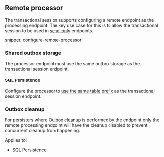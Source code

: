## Remote processor 

The transactional session supports configuring a remote endpoint as the processing endpoint. The key use case for this is to allow the transactional session to be used in [send-only](/nservicebus/hosting/#self-hosting-send-only-hosting) endpoints.

snippet: configure-remote-processor

### Shared outbox storage

The processor endpoint must use the same outbox storage as the transactional session endpoint.

#### SQL Persistence

Configure the processor to [use the same table prefix](/persistence/sql/install.md#table-prefix) as the transactional session endpoint.

### Outbox cleanup

For persisters where [Outbox cleanup](/nservicebus/outbox/#outbox-expiration-duration) is performed by the endpoint only the remote processing endpoint will have the cleanup disabled to prevent concurrent cleanup from happening.

Applies to:

- SQL Persistence
